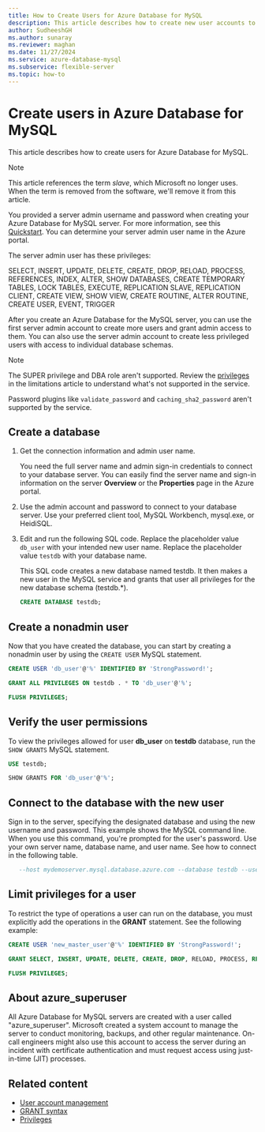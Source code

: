 ```yaml
---
title: How to Create Users for Azure Database for MySQL
description: This article describes how to create new user accounts to interact with an Azure Database for MySQL server.
author: SudheeshGH
ms.author: sunaray
ms.reviewer: maghan
ms.date: 11/27/2024
ms.service: azure-database-mysql
ms.subservice: flexible-server
ms.topic: how-to
---
```


# Create users in Azure Database for MySQL

This article describes how to create users for Azure Database for MySQL.

> [!NOTE]  
> This article references the term *slave*, which Microsoft no longer uses. When the term is removed from the software, we'll remove it from this article.

You provided a server admin username and password when creating your Azure Database for MySQL server. For more information, see this [Quickstart](quickstart-create-mysql-server-database-using-azure-portal.md). You can determine your server admin user name in the Azure portal.

The server admin user has these privileges:

   SELECT, INSERT, UPDATE, DELETE, CREATE, DROP, RELOAD, PROCESS, REFERENCES, INDEX, ALTER, SHOW DATABASES, CREATE TEMPORARY TABLES, LOCK TABLES, EXECUTE, REPLICATION SLAVE, REPLICATION CLIENT, CREATE VIEW, SHOW VIEW, CREATE ROUTINE, ALTER ROUTINE, CREATE USER, EVENT, TRIGGER

After you create an Azure Database for the MySQL server, you can use the first server admin account to create more users and grant admin access to them. You can also use the server admin account to create less privileged users with access to individual database schemas.

> [!NOTE]  
> The SUPER privilege and DBA role aren't supported. Review the [privileges](concepts-limits.md#privileges--data-manipulation-support) in the limitations article to understand what's not supported in the service.
>  
> Password plugins like `validate_password` and `caching_sha2_password` aren't supported by the service.

## Create a database

1. Get the connection information and admin user name.

   You need the full server name and admin sign-in credentials to connect to your database server. You can easily find the server name and sign-in information on the server **Overview** or the **Properties** page in the Azure portal.

1. Use the admin account and password to connect to your database server. Use your preferred client tool, MySQL Workbench, mysql.exe, or HeidiSQL.

1. Edit and run the following SQL code. Replace the placeholder value `db_user` with your intended new user name. Replace the placeholder value `testdb` with your database name.

   This SQL code creates a new database named testdb. It then makes a new user in the MySQL service and grants that user all privileges for the new database schema (testdb.\*).

   ```sql
   CREATE DATABASE testdb;
   ```

## Create a nonadmin user

Now that you have created the database, you can start by creating a nonadmin user by using the ```CREATE USER``` MySQL statement.

   ```sql
   CREATE USER 'db_user'@'%' IDENTIFIED BY 'StrongPassword!';

   GRANT ALL PRIVILEGES ON testdb . * TO 'db_user'@'%';

   FLUSH PRIVILEGES;
   ```

## Verify the user permissions

To view the privileges allowed for user **db_user** on **testdb** database, run the ```SHOW GRANTS``` MySQL statement.

   ```sql
   USE testdb;

   SHOW GRANTS FOR 'db_user'@'%';
   ```

## Connect to the database with the new user

Sign in to the server, specifying the designated database and using the new username and password. This example shows the MySQL command line. When you use this command, you're prompted for the user's password. Use your own server name, database name, and user name. See how to connect in the following table.

   ```sql
      --host mydemoserver.mysql.database.azure.com --database testdb --user db_user -p
   ```

## Limit privileges for a user

To restrict the type of operations a user can run on the database, you must explicitly add the operations in the **GRANT** statement. See the following example:

   ```sql
   CREATE USER 'new_master_user'@'%' IDENTIFIED BY 'StrongPassword!';

   GRANT SELECT, INSERT, UPDATE, DELETE, CREATE, DROP, RELOAD, PROCESS, REFERENCES, INDEX, ALTER, SHOW DATABASES, CREATE TEMPORARY TABLES, LOCK TABLES, EXECUTE, REPLICATION SLAVE, REPLICATION CLIENT, CREATE VIEW, SHOW VIEW, CREATE ROUTINE, ALTER ROUTINE, CREATE USER, EVENT, TRIGGER ON *.* TO 'new_master_user'@'%' WITH GRANT OPTION;

   FLUSH PRIVILEGES;
   ```

## About azure_superuser

All Azure Database for MySQL servers are created with a user called "azure_superuser". Microsoft created a system account to manage the server to conduct monitoring, backups, and other regular maintenance. On-call engineers might also use this account to access the server during an incident with certificate authentication and must request access using just-in-time (JIT) processes.

## Related content

- [User account management](https://dev.mysql.com/doc/refman/5.7/en/access-control.html)
- [GRANT syntax](https://dev.mysql.com/doc/refman/5.7/en/grant.html)
- [Privileges](https://dev.mysql.com/doc/refman/5.7/en/privileges-provided.html)
